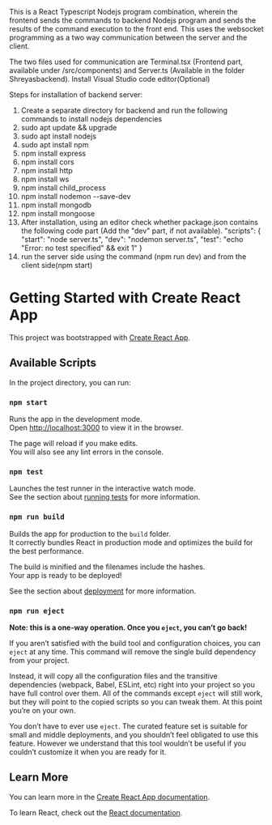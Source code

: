 This is a React Typescript Nodejs program combination, wherein the frontend sends the commands to backend Nodejs program and sends the results of the command execution to the front end. This uses the websocket programming as a two way communication between the server and the client.

The two files used for communication are Terminal.tsx (Frontend part, available under /src/components) and Server.ts (Available in the folder Shreyasbackend). Install Visual Studio code editor(Optional)

Steps for installation of backend server:

1. Create a separate directory for backend and run the following commands to install nodejs dependencies
2. sudo apt update && upgrade
3. sudo apt install nodejs
4. sudo apt install npm
5. npm install express 
6. npm install cors
7. npm install http
8. npm install ws
9. npm install child_process
10. npm install nodemon --save-dev
11. npm install mongodb
12. npm install mongoose
13. After installation, using an editor check whether package.json contains the following code part (Add the "dev" part, if not available).
 "scripts": {
    "start": "node server.ts",
    "dev": "nodemon server.ts",
    "test": "echo \"Error: no test specified\" && exit 1"
  }
14. run the server side using the command (npm run dev) and from the client side(npm start)




# Getting Started with Create React App

This project was bootstrapped with [Create React App](https://github.com/facebook/create-react-app).

## Available Scripts

In the project directory, you can run:

### `npm start`

Runs the app in the development mode.\
Open [http://localhost:3000](http://localhost:3000) to view it in the browser.

The page will reload if you make edits.\
You will also see any lint errors in the console.

### `npm test`

Launches the test runner in the interactive watch mode.\
See the section about [running tests](https://facebook.github.io/create-react-app/docs/running-tests) for more information.

### `npm run build`

Builds the app for production to the `build` folder.\
It correctly bundles React in production mode and optimizes the build for the best performance.

The build is minified and the filenames include the hashes.\
Your app is ready to be deployed!

See the section about [deployment](https://facebook.github.io/create-react-app/docs/deployment) for more information.

### `npm run eject`

**Note: this is a one-way operation. Once you `eject`, you can’t go back!**

If you aren’t satisfied with the build tool and configuration choices, you can `eject` at any time. This command will remove the single build dependency from your project.

Instead, it will copy all the configuration files and the transitive dependencies (webpack, Babel, ESLint, etc) right into your project so you have full control over them. All of the commands except `eject` will still work, but they will point to the copied scripts so you can tweak them. At this point you’re on your own.

You don’t have to ever use `eject`. The curated feature set is suitable for small and middle deployments, and you shouldn’t feel obligated to use this feature. However we understand that this tool wouldn’t be useful if you couldn’t customize it when you are ready for it.

## Learn More

You can learn more in the [Create React App documentation](https://facebook.github.io/create-react-app/docs/getting-started).

To learn React, check out the [React documentation](https://reactjs.org/).


